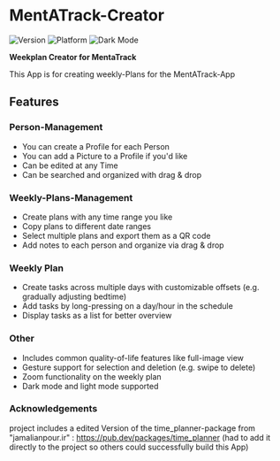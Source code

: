 # MentATrack-Creator

![Version](https://img.shields.io/badge/version-1.5.1-blue)
![Platform](https://img.shields.io/badge/platform-Flutter-blue)
![Dark Mode](https://img.shields.io/badge/dark--mode-supported-success)

**Weekplan Creator for MentaTrack**

This App is for creating weekly-Plans for the MentATrack-App

##  Features

###  Person-Management
- You can create a Profile for each Person
- You can add a Picture to a Profile if you'd like
- Can be edited at any Time
- Can be searched and organized with drag & drop

###  Weekly-Plans-Management
- Create plans with any time range you like
- Copy plans to different date ranges
- Select multiple plans and export them as a QR code
- Add notes to each person and organize via drag & drop

###  Weekly Plan
- Create tasks across multiple days with customizable offsets (e.g. gradually adjusting bedtime)
- Add tasks by long-pressing on a day/hour in the schedule
- Display tasks as a list for better overview

###  Other
- Includes common quality-of-life features like full-image view
- Gesture support for selection and deletion (e.g. swipe to delete)
- Zoom functionality on the weekly plan
- Dark mode and light mode supported

###  Acknowledgements

project includes a edited Version of the time_planner-package from "jamalianpour.ir" : https://pub.dev/packages/time_planner (had to add it directly to the project so others could successfully build this App)

